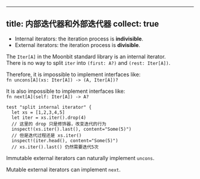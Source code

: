 
---
title: 内部迭代器和外部迭代器
collect: true
---

- Internal iterators: the iteration process is **indivisible**.
- External iterators: the iteration process is **divisible**.

The `Iter[A]` in the Moonbit standard library is an internal iterator.  
There is no way to split `iter` into `(first: A?)` and `(rest: Iter[A])`.

Therefore, it is impossible to implement interfaces like:  
`fn uncons[A](xs: Iter[A]) -> (A, Iter[A])?`

It is also impossible to implement interfaces like:  
`fn next[A](self: Iter[A]) -> A?`

```moonbit
test "split internal iterator" {
  let xs = [1,2,3,4,5]
  let iter = xs.iter().drop(4)
  // 这里的 drop 只是修饰器，改变迭代的行为
  inspect!(xs.iter().last(), content="Some(5)")
  // 但是迭代过程还是 xs.iter()
  inspect!(iter.head(), content="Some(5)")
  // xs.iter().last() 仍然需要迭代5次
```

Immutable external iterators can naturally implement `uncons`.

Mutable external iterators can implement `next`.